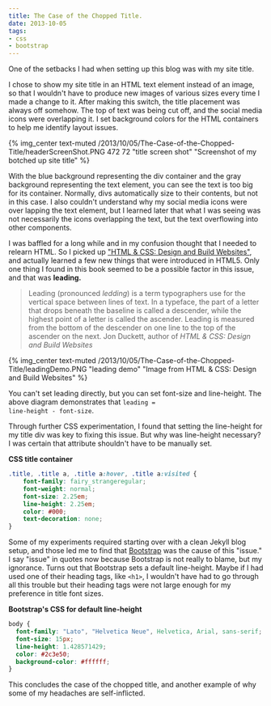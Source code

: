 ```yaml
---
title: The Case of the Chopped Title.
date: 2013-10-05
tags:
- css
- bootstrap
---
```


One of the setbacks I had when setting up this blog was with my site title.

I chose to show my site title in an HTML text element instead of an image, so that I wouldn't have to produce new images of various sizes every time I made a change to it. After making this switch, the title placement was always off somehow. The top of text was being cut off, and the social media icons were overlapping it. I set background colors for the HTML containers to help me identify layout issues.

{% img_center text-muted /2013/10/05/The-Case-of-the-Chopped-Title/headerScreenShot.PNG 472 72 "title screen shot" "Screenshot of my botched up site title" %}

With the blue background representing the div container and the gray background representing the text element, you can see the text is too big for its container. Normally, divs automatically size to their contents, but not in this case. I also couldn't understand why my social media icons were over lapping the text element, but I learned later that what I was seeing was not necessarily the icons overlapping the text, but the text overflowing into other components.

I was baffled for a long while and in my confusion thought that I needed to relearn HTML. So I picked up ["HTML & CSS: Design and Build Websites"][html-and-css-book], and actually learned a few new things that were introduced in HTML5. Only one thing I found in this book seemed to be a possible factor in this issue, and that was <strong>leading.</strong>

> Leading (pronounced <em>ledding</em>) is a term typographers use for the vertical space between lines of text. In a typeface, the part of a letter that drops beneath the baseline is called
> a descender, while the highest point of a letter is called the ascender. Leading is measured from the bottom of the descender on one line to the top of the ascender on the next.
> Jon Duckett, author of <cite title="HTML &#38; CSS: Design and Build Websites">HTML &#38; CSS: Design and Build Websites

{% img_center text-muted /2013/10/05/The-Case-of-the-Chopped-Title/leadingDemo.PNG "leading demo" "Image from HTML &#38; CSS: Design and Build Websites" %}

You can't set leading directly, but you can set font-size and line-height. The above diagram demonstrates that <code>leading = line-height - font-size</code>.

Through further CSS experimentation, I found that setting the line-height for my title div was key to fixing this issue. But why was line-height necessary? I was certain that attribute shouldn't have to be manually set.

**CSS title container**

```css
.title, .title a, .title a:hover, .title a:visited {
	font-family: fairy_strangeregular;
	font-weight: normal;
	font-size: 2.25em;
	line-height: 2.25em;
	color: #000;
	text-decoration: none;
}
```

Some of my experiments required starting over with a clean Jekyll blog setup, and those led me to find that [Bootstrap][bootstrap-3.0.0] was the cause of this "issue." I say "issue" in quotes now because Bootstrap is not really to blame, but my ignorance. Turns out that Bootstrap sets a default line-height. Maybe if I had used one of their heading tags, like <code>&#60;h1&#62;</code>, I wouldn't have had to go through all this trouble but their heading tags were not large enough for my preference in title font sizes.

**Bootstrap's CSS for default line-height**
```css
body {
  font-family: "Lato", "Helvetica Neue", Helvetica, Arial, sans-serif;
  font-size: 15px;
  line-height: 1.428571429;
  color: #2c3e50;
  background-color: #ffffff;
}
```

This concludes the case of the chopped title, and another example of why some of my headaches are self-inflicted.

[bootstrap-3.0.0]: http://getbootstrap.com/
[html-and-css-book]: http://www.htmlandcssbook.com/
